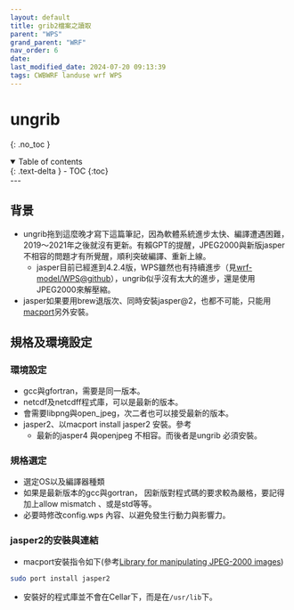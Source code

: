 ```yaml
---
layout: default
title: grib2檔案之讀取
parent: "WPS"
grand_parent: "WRF"
nav_order: 6
date:               
last_modified_date: 2024-07-20 09:13:39
tags: CWBWRF landuse wrf WPS
---
```


# ungrib

{: .no_toc }

<details open markdown="block">
  <summary>
    Table of contents
  </summary>
  {: .text-delta }
- TOC
{:toc}
</details>
---

## 背景

- ungrib拖到這麼晚才寫下這篇筆記，因為軟體系統進步太快、編譯遭遇困難，2019～2021年之後就沒有更新。有賴GPT的提醒，JPEG2000與新版jasper不相容的問題才有所覺醒，順利突破編譯、重新上線。
  - jasper目前已經進到4.2.4版，WPS雖然也有持續進步（見[wrf-model/WPS@github](https://github.com/wrf-model/WPS/tree/master)），ungrib似乎沒有太大的進步，還是使用JPEG2000來解壓縮。
- jasper如果要用brew退版次、同時安裝jasper@2，也都不可能，只能用[macport](https://www.macports.org/)另外安裝。

## 規格及環境設定

### 環境設定

- gcc與gfortran，需要是同一版本。
- netcdf及netcdff程式庫，可以是最新的版本。
- 會需要libpng與open_jpeg，次二者也可以接受最新的版本。
- jasper2、以macport install jasper2 安裝。參考[](https://ports.macports.org/port/jasper2/)
  - 最新的jasper4 與openjpeg 不相容。而後者是ungrib 必須安裝。

### 規格選定

- 選定OS以及編譯器種類
- 如果是最新版本的gcc與gortran， 因新版對程式碼的要求較為嚴格，要記得加上allow mismatch 、或是std等等。
- 必要時修改config.wps 內容、以避免發生行動力與影響力。

### jasper2的安裝與連結

- macport安裝指令如下(參考[Library for manipulating JPEG-2000 images](https://ports.macports.org/port/jasper2/))

```bash
sudo port install jasper2
```

- 安裝好的程式庫並不會在Cellar下，而是在`/usr/lib`下。
